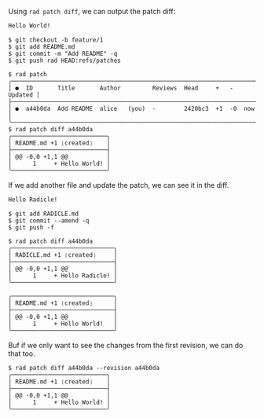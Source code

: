 Using `rad patch diff`, we can output the patch diff:

``` ./README.md
Hello World!
```
```
$ git checkout -b feature/1
$ git add README.md
$ git commit -m "Add README" -q
$ git push rad HEAD:refs/patches
```
```
$ rad patch
╭──────────────────────────────────────────────────────────────────────────╮
│ ●  ID       Title       Author         Reviews  Head     +   -   Updated │
├──────────────────────────────────────────────────────────────────────────┤
│ ●  a44b0da  Add README  alice   (you)  -        2420bc3  +1  -0  now     │
╰──────────────────────────────────────────────────────────────────────────╯
$ rad patch diff a44b0da
╭───────────────────────────╮
│ README.md +1 ❲created❳    │
├───────────────────────────┤
│ @@ -0,0 +1,1 @@           │
│      1     + Hello World! │
╰───────────────────────────╯

```

If we add another file and update the patch, we can see it in the diff.

``` ./RADICLE.md
Hello Radicle!
```
```
$ git add RADICLE.md
$ git commit --amend -q
$ git push -f
```
```
$ rad patch diff a44b0da
╭─────────────────────────────╮
│ RADICLE.md +1 ❲created❳     │
├─────────────────────────────┤
│ @@ -0,0 +1,1 @@             │
│      1     + Hello Radicle! │
╰─────────────────────────────╯

╭─────────────────────────────╮
│ README.md +1 ❲created❳      │
├─────────────────────────────┤
│ @@ -0,0 +1,1 @@             │
│      1     + Hello World!   │
╰─────────────────────────────╯

```

Buf if we only want to see the changes from the first revision, we can do that
too.

```
$ rad patch diff a44b0da --revision a44b0da
╭───────────────────────────╮
│ README.md +1 ❲created❳    │
├───────────────────────────┤
│ @@ -0,0 +1,1 @@           │
│      1     + Hello World! │
╰───────────────────────────╯

```
